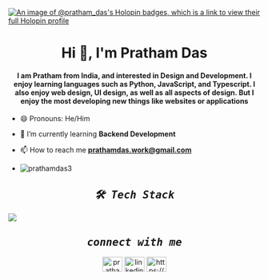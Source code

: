 

[![An image of @pratham_das's Holopin badges, which is a link to view their full Holopin profile](https://holopin.me/pratham_das)](https://holopin.io/@pratham_das)



<h1 align="center">Hi 👋, I'm Pratham Das</h1>

<h4 align="center">I am Pratham from India, and interested in Design and Development. I enjoy learning languages such as Python, JavaScript, and Typescript. I also enjoy web design, UI design, as well as all aspects of design. But I enjoy the most developing new things like websites or applications </h4>



- 😄 Pronouns: He/Him

- 🌱 I’m currently learning **Backend Development**

- 📫 How to reach me **prathamdas.work@gmail.com** 

- <p align="left"> <img src="https://komarev.com/ghpvc/?username=prathamdas3&label=Profile%20views&color=0e75b6&style=flat" alt="prathamdas3" /> </p>

<h2 align="center"><samp><i><b>🛠️ Tech Stack </b></i></samp></h2>

<img src="https://skillicons.dev/icons?i=py,js,ts,md,html,css,bootstrap,tailwind,react,next,vue,nuxt,astro,redux,vite,firebase,bun,nodejs,npm,pnpm,express,fastapi,django,prisma,postgres,mongodb,sqlite,electron,netlify,vercel,github,git,bash,postman,docker,vscode,linux,redhat,figma,notion" align="center"/>



<h2 align="center"><samp><i><b>connect with me</b></i></samp></h2>

<p align="center">
<a href="https://twitter.com/prathamdas28" target="blank"><img align="center" src="https://raw.githubusercontent.com/rahuldkjain/github-profile-readme-generator/master/src/images/icons/Social/twitter.svg" alt="prathamdas28" height="30" width="40" /></a>
<a href="https://linkedin.com/in/linkedin.com/in/prathamdas28" target="blank"><img align="center" src="https://raw.githubusercontent.com/rahuldkjain/github-profile-readme-generator/master/src/images/icons/Social/linked-in-alt.svg" alt="linkedin.com/in/prathamdas28" height="30" width="40" /></a>
<a href="https://www.instagram.com/pratham28003/" target="blank"><img align="center" src="https://raw.githubusercontent.com/rahuldkjain/github-profile-readme-generator/master/src/images/icons/Social/instagram.svg" alt="https://www.instagram.com/pratham28003/" height="30" width="40" /></a>
</p>





